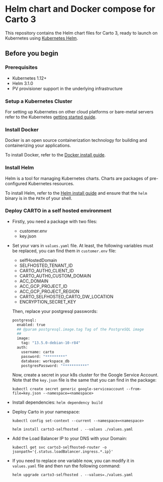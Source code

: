 # Helm chart and Docker compose for Carto 3

This repository contains the Helm chart files for Carto 3, ready to launch on Kubernetes using [Kubernetes Helm](https://github.com/helm/helm).

## Before you begin

### Prerequisites

- Kubernetes 1.12+
- Helm 3.1.0
- PV provisioner support in the underlying infrastructure

### Setup a Kubernetes Cluster

For setting up Kubernetes on other cloud platforms or bare-metal servers refer to the Kubernetes [getting started guide](http://kubernetes.io/docs/getting-started-guides/).

### Install Docker

Docker is an open source containerization technology for building and containerizing your applications.

To install Docker, refer to the [Docker install guide](https://docs.docker.com/engine/install/).

### Install Helm

Helm is a tool for managing Kubernetes charts. Charts are packages of pre-configured Kubernetes resources.

To install Helm, refer to the [Helm install guide](https://github.com/helm/helm#install) and ensure that the `helm` binary is in the `PATH` of your shell.

### Deploy CARTO in a self hosted environment

+ Firstly, you need a package with two files:
  - customer.env
  - key.json

+ Set your vars in `values.yaml` file.
  At least, the following variables must be replaced, you can find them in `customer.env` file:

  - selfHostedDomain
  - SELFHOSTED_TENANT_ID
  - CARTO_AUTH0_CLIENT_ID
  - CARTO_AUTH0_CUSTOM_DOMAIN
  - ACC_DOMAIN
  - ACC_GCP_PROJECT_ID
  - ACC_GCP_PROJECT_REGION
  - CARTO_SELFHOSTED_CARTO_DW_LOCATION
  - ENCRYPTION_SECRET_KEY

  Then, replace your postgresql passwords:

    ```bash
    postgresql:
      enabled: true
      ## @param postgresql.image.tag Tag of the PostgreSQL image
      ##
      image:
        tag: "13.5.0-debian-10-r84"
      auth:
        username: carto
        password: "*********"
        database: workspace_db
        postgresPassword: "***********"
    ```

  Now, create a secret in your k8s cluster for the Google Service Account.
  Note that the `key.json` file is the same that you can find in the package:

  `kubectl create secret generic google-serviceaccount --from-file=key.json --namespace=<namespace>`

+ Install dependencies:
  `helm dependency build`

+ Deploy Carto in your namespace:

  `kubectl config set-context --current --namespace=<namespace>`

  `helm install carto3-selfhosted . --values ./values.yaml`

+ Add the Load Balancer IP to your DNS with your Domain:

  `kubectl get svc carto3-selfhosted-router -o jsonpath='{.status.loadBalancer.ingress.*.ip}'`

+ If you need to replace one variable now, you can modify it in `values.yaml` file and then run the following command:

  `helm upgrade carto3-selfhosted . --values=./values.yaml`